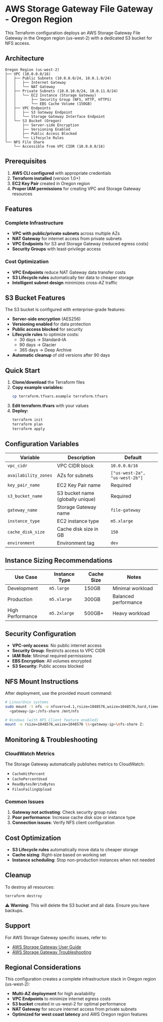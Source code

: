 # AWS Storage Gateway File Gateway - Oregon Region

This Terraform configuration deploys an AWS Storage Gateway File Gateway in the Oregon region (us-west-2) with a dedicated S3 bucket for NFS access.

## Architecture

```
Oregon Region (us-west-2)
├── VPC (10.0.0.0/16)
│   ├── Public Subnets (10.0.0.0/24, 10.0.1.0/24)
│   │   ├── Internet Gateway
│   │   └── NAT Gateway
│   ├── Private Subnets (10.0.10.0/24, 10.0.11.0/24)
│   │   └── EC2 Instance (Storage Gateway)
│   │       ├── Security Group (NFS, HTTP, HTTPS)
│   │       └── EBS Cache Volume (150GB)
│   ├── VPC Endpoints
│   │   ├── S3 Gateway Endpoint
│   │   └── Storage Gateway Interface Endpoint
│   └── S3 Bucket (Oregon)
│       ├── Server-side Encryption
│       ├── Versioning Enabled
│       ├── Public Access Blocked
│       └── Lifecycle Rules
└── NFS File Share
    └── Accessible from VPC CIDR (10.0.0.0/16)
```

## Prerequisites

1. **AWS CLI configured** with appropriate credentials
2. **Terraform installed** (version 1.0+)
3. **EC2 Key Pair** created in Oregon region
4. **Proper IAM permissions** for creating VPC and Storage Gateway resources

## Features

### **Complete Infrastructure**
- **VPC with public/private subnets** across multiple AZs
- **NAT Gateway** for internet access from private subnets
- **VPC Endpoints** for S3 and Storage Gateway (reduced egress costs)
- **Security Groups** with least-privilege access

### **Cost Optimization**
- **VPC Endpoints** reduce NAT Gateway data transfer costs
- **S3 Lifecycle rules** automatically tier data to cheaper storage
- **Intelligent subnet design** minimizes cross-AZ traffic

## S3 Bucket Features

The S3 bucket is configured with enterprise-grade features:

- **Server-side encryption** (AES256)
- **Versioning enabled** for data protection
- **Public access blocked** for security
- **Lifecycle rules** to optimize costs:
  - 30 days → Standard-IA
  - 90 days → Glacier
  - 365 days → Deep Archive
- **Automatic cleanup** of old versions after 90 days

## Quick Start

1. **Clone/download** the Terraform files
2. **Copy example variables:**
   ```bash
   cp terraform.tfvars.example terraform.tfvars
   ```
3. **Edit terraform.tfvars** with your values
4. **Deploy:**
   ```bash
   terraform init
   terraform plan
   terraform apply
   ```

## Configuration Variables

| Variable | Description | Default |
|----------|-------------|---------|
| `vpc_cidr` | VPC CIDR block | `10.0.0.0/16` |
| `availability_zones` | AZs for subnets | `["us-west-2a", "us-west-2b"]` |
| `key_pair_name` | EC2 Key Pair name | Required |
| `s3_bucket_name` | S3 bucket name (globally unique) | Required |
| `gateway_name` | Storage Gateway name | `file-gateway` |
| `instance_type` | EC2 instance type | `m5.xlarge` |
| `cache_disk_size` | Cache disk size in GB | `150` |
| `environment` | Environment tag | `dev` |

## Instance Sizing Recommendations

| Use Case | Instance Type | Cache Size | Notes |
|----------|---------------|------------|-------|
| Development | `m5.large` | 150GB | Minimal workload |
| Production | `m5.xlarge` | 300GB | Balanced performance |
| High Performance | `m5.2xlarge` | 500GB+ | Heavy workload |

## Security Configuration

- **VPC-only access**: No public internet access
- **Security Group**: Restricts access to VPC CIDR
- **IAM Role**: Minimal required permissions
- **EBS Encryption**: All volumes encrypted
- **S3 Security**: Public access blocked

## NFS Mount Instructions

After deployment, use the provided mount command:

```bash
# Linux/Unix systems
sudo mount -t nfs -o nfsvers=4.1,rsize=1048576,wsize=1048576,hard,timeo=600,retrans=2 \
  <gateway-ip>:/nfs-share /mnt/nfs

# Windows (with NFS Client feature enabled)
mount -o rsize=1048576,wsize=1048576 \\<gateway-ip>\nfs-share Z:
```

## Monitoring & Troubleshooting

### CloudWatch Metrics
The Storage Gateway automatically publishes metrics to CloudWatch:
- `CacheHitPercent`
- `CachePercentUsed`
- `ReadBytes`/`WriteBytes`
- `FilesFailingUpload`

### Common Issues
1. **Gateway not activating**: Check security group rules
2. **Poor performance**: Increase cache disk size or instance type
3. **Connection issues**: Verify NFS client configuration

## Cost Optimization

- **S3 Lifecycle rules** automatically move data to cheaper storage
- **Cache sizing**: Right-size based on working set
- **Instance scheduling**: Stop non-production instances when not needed

## Cleanup

To destroy all resources:
```bash
terraform destroy
```

⚠️ **Warning**: This will delete the S3 bucket and all data. Ensure you have backups.

## Support

For AWS Storage Gateway specific issues, refer to:
- [AWS Storage Gateway User Guide](https://docs.aws.amazon.com/storagegateway/)
- [AWS Storage Gateway Troubleshooting](https://docs.aws.amazon.com/storagegateway/latest/userguide/troubleshooting-common.html)

## Regional Considerations

This configuration creates a complete infrastructure stack in Oregon region (us-west-2):
- **Multi-AZ deployment** for high availability
- **VPC Endpoints** to minimize internet egress costs
- **S3 bucket** created in us-west-2 for optimal performance
- **NAT Gateway** for secure internet access from private subnets
- **Optimized for west coast latency** and AWS Oregon region features
